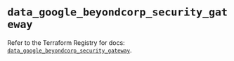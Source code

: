 # `data_google_beyondcorp_security_gateway`

Refer to the Terraform Registry for docs: [`data_google_beyondcorp_security_gateway`](https://registry.terraform.io/providers/hashicorp/google-beta/6.46.0/docs/data-sources/google_beyondcorp_security_gateway).
